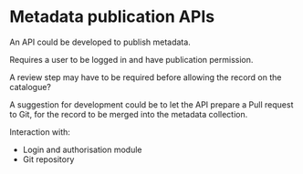 # Metadata publication APIs

An API could be developed to publish metadata. 

Requires a user to be logged in and have publication permission.

A review step may have to be required before allowing the record on the catalogue?

A suggestion for development could be to let the API prepare a Pull request to Git, for the record to be merged into the metadata collection.

Interaction with:

- Login and authorisation module
- Git repository
